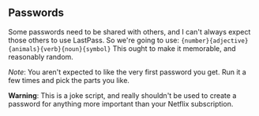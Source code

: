 ## Passwords

Some passwords need to be shared with others, and I can't always expect those others to use LastPass.
So we're going to use:
`{number}{adjective}{animals}{verb}{noun}{symbol}`
This ought to make it memorable, and reasonably random.

*Note*: You aren't expected to like the very first password you get. Run it a few times and pick the parts you like.

**Warning**: This is a joke script, and really shouldn't be
used to create a password for anything more important
than your Netflix subscription.
